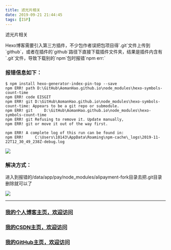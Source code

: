 ```yaml
---
title: 滤光片相关
date: 2019-09-21 21:44:45
tags: [ISP]
---
```


滤光片相关
<!--more-->Hexo博客需要引入第三方插件，不少包作者误把包项目得`.git`文件上传到`github`，或者在插件的`github`路径下直接下载插件文件夹，结果是插件内含有`.git`文件，导致下载别的`npm`包时报错`npm err:`

### 报错信息如下：
```
$ npm install hexo-generator-index-pin-top --save                                            npm ERR! path D:\GitHub\AomanHao.github.io\node_modules\hexo-symbols-count-time
npm ERR! code EISGIT
npm ERR! git D:\GitHub\AomanHao.github.io\node_modules\hexo-symbols-count-time: Appears to be a git repo or submodule.
npm ERR! git     D:\GitHub\AomanHao.github.io\node_modules\hexo-symbols-count-time
npm ERR! git Refusing to remove it. Update manually,
npm ERR! git or move it out of the way first.

npm ERR! A complete log of this run can be found in:
npm ERR!     C:\Users\10143\AppData\Roaming\npm-cache\_logs\2019-11-22T12_30_49_238Z-debug.log
```


![](https://img-blog.nos-eastchina1.126.net/blog/git_error_repo.png)
### 解决方式：


进入到报错的/data/app/pay/node_modules/alipayment-fork目录去把.git目录删除就可以了

![](https://img-blog.nos-eastchina1.126.net/blog/git_error_repo1.png)

---

### [我的个人博客主页，欢迎访问](http://www.aomanhao.top/)
### [我的CSDN主页，欢迎访问](https://blog.csdn.net/Aoman_Hao)
### [我的GitHub主页，欢迎访问](https://github.com/AomanHao)


